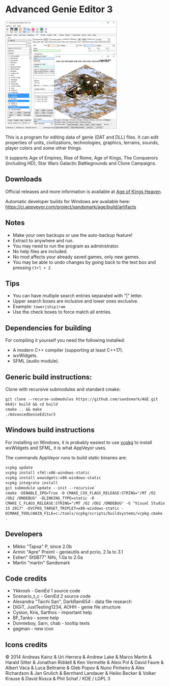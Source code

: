 Advanced Genie Editor 3
=======================

![screenshot](/docs/screenshot.jpg)

This is a program for editing data of genie (DAT and DLL) files. It can edit
properties of units, civilizations, technologies, graphics, terrains, sounds,
player colors and some other things.

It supports Age of Empires, Rise of Rome, Age of Kings, The Conquerors (including HD),
Star Wars Galactic Battlegrounds and Clone Campaigns.


Downloads
---------
Official releases and more information is available at
[Age of Kings Heaven](http://aok.heavengames.com/blacksmith/showfile.php?fileid=11002).

Automatic developer builds for Windows are available here:
https://ci.appveyor.com/project/sandsmark/age/build/artifacts


Notes
-----

 - Make your own backups or use the auto-backup feature!
 - Extract to anywhere and run.
 - You may need to run the program as administrator.
 - No help files are included.
 - No mod affects your already saved games, only new games.
 - You may be able to undo changes by going back to the text box and pressing `Ctrl + Z`.


Tips
----

 - You can have multiple search entries separated with "|" letter.
 - Upper search boxes are inclusive and lower ones exclusive.
 - Example: `tower|ship|ram`
 - Use the check boxes to force match all entries.


Dependencies for building
--------
For compiling it yourself you need the following installed:

 * A modern C++ compiler (supporting at least C++17).
 * wxWidgets.
 * SFML (audio module).


Generic build instructions:
--------------------------
Clone with recursive submodules and standard cmake:

```
git clone --recurse-submodules https://github.com/sandsmark/AGE.git
mkdir build && cd build
cmake .. && make
./AdvancedGenieEditor3
```


Windows build instructions
--------------------------
For installing on Windows, it is probably easiest to use [vcpkg](https://github.com/microsoft/vcpkg) to install wxWidgets and SFML, it is what AppVeyor uses.

The commands AppVeyor runs to build static binaries are:

```
vcpkg update
vcpkg install sfml:x86-windows-static
vcpkg install wxwidgets:x86-windows-static
vcpkg integrate install
git submodule update --init --recursive`
cmake -DENABLE_IPO=True -D CMAKE_CXX_FLAGS_RELEASE:STRING="/MT /O2 /Ob2 /DNDEBUG" -DLINKING_TYPE=static -D CMAKE_C_FLAGS_RELEASE:STRING="/MT /O2 /Ob2 /DNDEBUG" -G "Visual Studio 15 2017" -DVCPKG_TARGET_TRIPLET=x86-windows-static -DCMAKE_TOOLCHAIN_FILE=c:/tools/vcpkg/scripts/buildsystems/vcpkg.cmake .
```


Developers
----------
 * Mikko "Tapsa" P, since 2.0b
 * Armin "Apre" Preiml - genieutils and pcrio, 2.1a to 3.1
 * Estien" StSB77" Nifo, 1.0a to 2.0a
 * Martin "martin" Sandsmark


Code credits
-------
 * Ykkrosh - GeniEd 1 source code
 * Scenario\_t\_c - GeniEd 2 source code
 * Alexandra "Taichi San", DarkRain654 - data file research
 * DiGiT, JustTesting1234, AOHH - genie file structure
 * Cysion, Kris, Sarthos - important help
 * BF\_Tanks - some help
 * Donnieboy, Sarn, chab - tooltip texts
 * gagman - new icon

Icons credits
-------------

© 2014 Andreas Kainz & Uri Herrera & Andrew Lake & Marco Martin & Harald Sitter & Jonathan Riddell & Ken Vermette & Aleix Pol & David Faure & Albert Vaca & Luca Beltrame & Gleb Popov & Nuno Pinheiro & Alex Richardson & Jan Grulich & Bernhard Landauer & Heiko Becker & Volker Krause & David Rosca & Phil Schaf / KDE / LGPL 3

